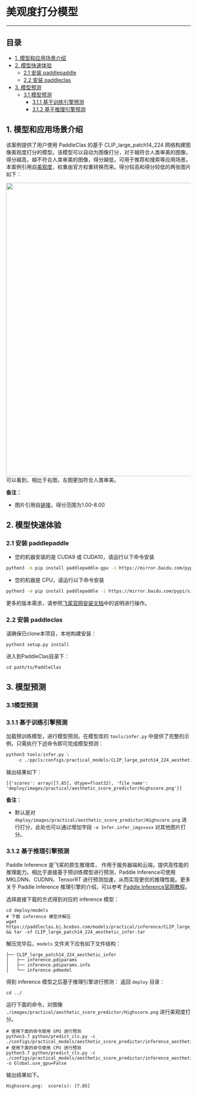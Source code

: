 # 美观度打分模型

------


## 目录

- [1. 模型和应用场景介绍](#1)
- [2. 模型快速体验](#2)
    - [2.1 安装 paddlepaddle](#2.1)
    - [2.2 安装 paddleclas](#2.2)
- [3. 模型预测](#3)
    - [3.1 模型预测](#3.1)
      - [3.1.1 基于训练引擎预测](#3.1.1)
      - [3.1.2 基于推理引擎预测](#3.1.2)


<a name="1"></a>

## 1. 模型和应用场景介绍

该案例提供了用户使用 PaddleClas 的基于 CLIP_large_patch14_224 网络构建图像美观度打分的模型。该模型可以自动为图像打分，对于越符合人类审美的图像，得分越高，越不符合人类审美的图像，得分越低，可用于推荐和搜索等应用场景。本案例引用自[美观度](https://github.com/christophschuhmann/improved-aesthetic-predictor)，权重由官方权重转换而来。得分较高和得分较低的两张图片如下：
<center><img src='https://user-images.githubusercontent.com/94225063/215502324-e22b72dc-bb6a-42fa-8f9d-d1069b74c6b7.jpg' width=800></center>
可以看到，相比于右图，左图更加符合人类审美。

**备注：**

* 图片引用自[链接](http://captions.christoph-schuhmann.de/aesthetic_viz_laion_sac+logos+ava1-l14-linearMSE-en-2.37B.html)，得分范围为1.00-8.00

<a name="2"></a>

## 2. 模型快速体验

<a name="2.1"></a>  

### 2.1 安装 paddlepaddle

- 您的机器安装的是 CUDA9 或 CUDA10，请运行以下命令安装

```bash
python3 -m pip install paddlepaddle-gpu -i https://mirror.baidu.com/pypi/simple
```

- 您的机器是 CPU，请运行以下命令安装

```bash
python3 -m pip install paddlepaddle -i https://mirror.baidu.com/pypi/simple
```

更多的版本需求，请参照[飞桨官网安装文档](https://www.paddlepaddle.org.cn/install/quick)中的说明进行操作。

<a name="2.2"></a>

### 2.2 安装 paddleclas

请确保已clone本项目，本地构建安装：

```  
python3 setup.py install
```

进入到PaddleClas目录下：

```
cd path/to/PaddleClas
```

<a name="3"></a>

## 3. 模型预测

<a name="3.1"></a>

### 3.1模型预测

<a name="3.1.1"></a>

### 3.1.1 基于训练引擎预测

加载预训练模型，进行模型预测。在模型库的 `tools/infer.py` 中提供了完整的示例，只需执行下述命令即可完成模型预测：

```python
python3 tools/infer.py \
    -c ./ppcls/configs/practical_models/CLIP_large_patch14_224_aesthetic.yaml
```

输出结果如下：

```
[{'scores': array([7.85], dtype=float32), 'file_name': 'deploy/images/practical/aesthetic_score_predictor/Highscore.png'}]
```

**备注：**

* 默认是对 `deploy/images/practical/aesthetic_score_predictor/Highscore.png` 进行打分，此处也可以通过增加字段 `-o Infer.infer_imgs=xxx` 对其他图片打分。

<a name="3.1.2"></a>

### 3.1.2 基于推理引擎预测

Paddle Inference 是飞桨的原生推理库， 作用于服务器端和云端，提供高性能的推理能力。相比于直接基于预训练模型进行预测，Paddle Inference可使用 MKLDNN、CUDNN、TensorRT 进行预测加速，从而实现更优的推理性能。更多关于 Paddle Inference 推理引擎的介绍，可以参考 [Paddle Inference官网教程](https://www.paddlepaddle.org.cn/documentation/docs/zh/guides/infer/inference/inference_cn.html)。

选择直接下载的方式得到对应的 inference 模型：

```
cd deploy/models
# 下载 inference 模型并解压
wget https://paddleclas.bj.bcebos.com/models/practical/inference/CLIP_large_patch14_224_aesthetic_infer.tar && tar -xf CLIP_large_patch14_224_aesthetic_infer.tar
```
解压完毕后，`models` 文件夹下应有如下文件结构：

```
├── CLIP_large_patch14_224_aesthetic_infer
│   ├── inference.pdiparams
│   ├── inference.pdiparams.info
│   └── inference.pdmodel
```

得到 inference 模型之后基于推理引擎进行预测：
返回 `deploy` 目录：

```
cd ../
```

运行下面的命令，对图像 `./images/practical/aesthetic_score_predictor/Highscore.png` 进行美观度打分。

```shell
# 使用下面的命令使用 GPU 进行预测
python3.7 python/predict_cls.py -c ./configs/practical_models/aesthetic_score_predictor/inference_aesthetic_score_predictor.yaml
# 使用下面的命令使用 CPU 进行预测
python3.7 python/predict_cls.py -c ./configs/practical_models/aesthetic_score_predictor/inference_aesthetic_score_predictor.yaml -o Global.use_gpu=False
```

输出结果如下。

```
Highscore.png:	score(s): [7.85]
```
